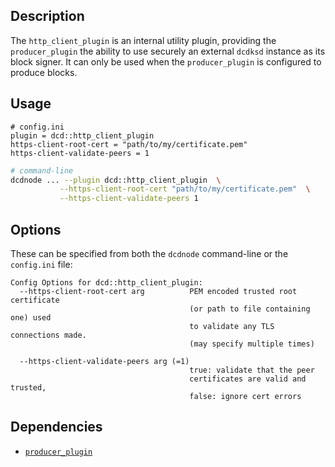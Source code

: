 ## Description

The `http_client_plugin`  is an internal utility plugin, providing the `producer_plugin` the ability to use securely an external `dcdksd` instance as its block signer. It can only be used when the `producer_plugin` is configured to produce blocks.

## Usage

```console
# config.ini
plugin = dcd::http_client_plugin
https-client-root-cert = "path/to/my/certificate.pem"
https-client-validate-peers = 1
```
```sh
# command-line
dcdnode ... --plugin dcd::http_client_plugin  \
           --https-client-root-cert "path/to/my/certificate.pem"  \
           --https-client-validate-peers 1
```

## Options

These can be specified from both the `dcdnode` command-line or the `config.ini` file:

```console
Config Options for dcd::http_client_plugin:
  --https-client-root-cert arg          PEM encoded trusted root certificate 
                                        (or path to file containing one) used 
                                        to validate any TLS connections made.  
                                        (may specify multiple times)
                                        
  --https-client-validate-peers arg (=1)
                                        true: validate that the peer 
                                        certificates are valid and trusted, 
                                        false: ignore cert errors
```

## Dependencies

* [`producer_plugin`](../producer_plugin/index.md)
